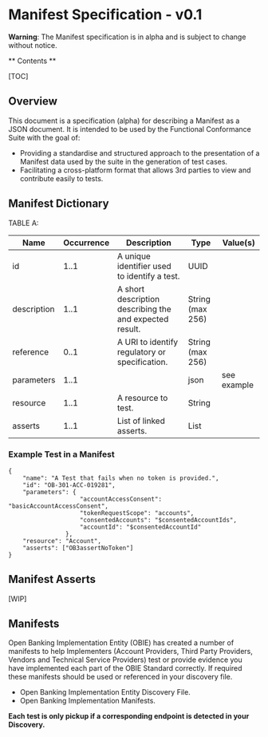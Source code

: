 # Manifest Specification - v0.1

**Warning**: The Manifest specification is in alpha and is subject to change without notice.

** Contents **

[TOC]

## Overview

This document is a specification (alpha) for describing a Manifest as a JSON document.  It is intended to be used by the Functional Conformance Suite with the goal of:

* Providing a standardise and structured approach to the presentation of a Manifest data used by the suite in the generation of test cases.
* Facilitating a cross-platform format that allows 3rd parties to view and contribute easily to tests.

## Manifest Dictionary

TABLE A:

| Name        | Occurrence | Description                                             | Type             | Value(s)    |
|-------------|------------|---------------------------------------------------------|------------------|-------------|
| id          | 1..1       | A unique identifier used to identify a test.            | UUID             |             |
| description | 1..1       | A short description describing the and expected result. | String (max 256) |             |
| reference   | 0..1       | A URI to identify regulatory or specification.          | String (max 256) |             |
| parameters  | 1..1       |                                                         | json             | see example |
| resource    | 1..1       | A resource to test.                                     | String           |             |
| asserts     | 1..1       | List of linked asserts.                                 | List             |             |

### Example Test in a Manifest





    {
        "name": "A Test that fails when no token is provided.",
        "id": "OB-301-ACC-019281",
        "parameters": {
                        "accountAccessConsent": "basicAccountAccessConsent",
                        "tokenRequestScope": "accounts",
                        "consentedAccounts": "$consentedAccountIds",
                        "accountId": "$consentedAccountId"
                    },
        "resource": "Account",
        "asserts": ["OB3assertNoToken"]
    }

## Manifest Asserts

[WIP]

## Manifests

Open Banking Implementation Entity (OBIE) has created a number of manifests to help Implementers (Account Providers, Third Party Providers, Vendors and Technical Service Providers) test or provide evidence you have implemented each part of the OBIE Standard correctly. If required these manifests should be used or referenced in your discovery file. 

* Open Banking Implementation Entity Discovery File.
* Open Banking Implementation Manifests.

**Each test is only pickup if a corresponding endpoint is detected in your Discovery.**